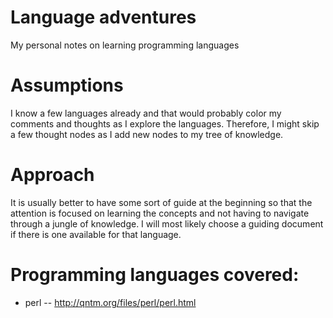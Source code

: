 # Language adventures
My personal notes on learning programming languages

# Assumptions
I know a few languages already and that would probably color my comments
and thoughts as I explore the languages. Therefore, I might skip a few thought
nodes as I add new nodes to my tree of knowledge.

# Approach
It is usually better to have some sort of guide at the beginning so that the
attention is focused on learning the concepts and not having to navigate
through a jungle of knowledge. I will most likely choose a guiding document
if there is one available for that language.


# Programming languages covered:
- perl
-- http://qntm.org/files/perl/perl.html
